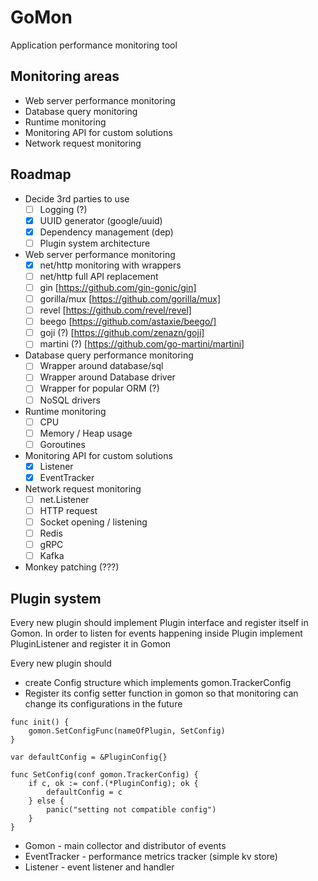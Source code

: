 # GoMon

Application performance monitoring tool

## Monitoring areas
* Web server performance monitoring
* Database query monitoring
* Runtime monitoring
* Monitoring API for custom solutions
* Network request monitoring

## Roadmap
* Decide 3rd parties to use
    * [ ] Logging (?)
    * [x] UUID generator (google/uuid)
    * [x] Dependency management (dep)
    * [ ] Plugin system architecture
* Web server performance monitoring
    * [x] net/http monitoring with wrappers
    * [ ] net/http full API replacement
    * [ ] gin [https://github.com/gin-gonic/gin]
    * [ ] gorilla/mux [https://github.com/gorilla/mux]
    * [ ] revel [https://github.com/revel/revel]
    * [ ] beego [https://github.com/astaxie/beego/]
    * [ ] goji (?) [https://github.com/zenazn/goji]
    * [ ] martini (?) [https://github.com/go-martini/martini]
* Database query performance monitoring
    * [ ] Wrapper around database/sql
    * [ ] Wrapper around Database driver
    * [ ] Wrapper for popular ORM (?)
    * [ ] NoSQL drivers
* Runtime monitoring
    * [ ] CPU
    * [ ] Memory / Heap usage
    * [ ] Goroutines
* Monitoring API for custom solutions
    * [x] Listener
    * [x] EventTracker
* Network request monitoring
    * [ ] net.Listener
    * [ ] HTTP request
    * [ ] Socket opening / listening
    * [ ] Redis
    * [ ] gRPC
    * [ ] Kafka
* Monkey patching (???)

## Plugin system

Every new plugin should implement Plugin interface and register itself in Gomon. In order to listen for events happening inside Plugin implement PluginListener and register it in Gomon

Every new plugin should 
- create Config structure which implements gomon.TrackerConfig
- Register its config setter function in gomon so that monitoring can change its configurations in the future
```
func init() {
    gomon.SetConfigFunc(nameOfPlugin, SetConfig)
}

var defaultConfig = &PluginConfig{}

func SetConfig(conf gomon.TrackerConfig) {
	if c, ok := conf.(*PluginConfig); ok {
		defaultConfig = c
	} else {
		panic("setting not compatible config")
	}
}
```

* Gomon - main collector and distributor of events
* EventTracker - performance metrics tracker (simple kv store)
* Listener - event listener and handler